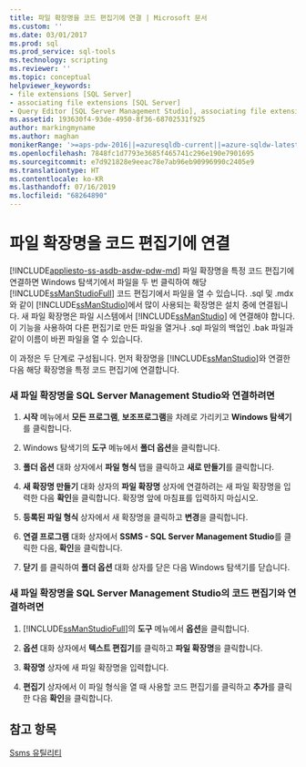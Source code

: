 ```yaml
---
title: 파일 확장명을 코드 편집기에 연결 | Microsoft 문서
ms.custom: ''
ms.date: 03/01/2017
ms.prod: sql
ms.prod_service: sql-tools
ms.technology: scripting
ms.reviewer: ''
ms.topic: conceptual
helpviewer_keywords:
- file extensions [SQL Server]
- associating file extensions [SQL Server]
- Query Editor [SQL Server Management Studio], associating file extensions
ms.assetid: 193630f4-93de-4950-8f36-68702531f925
author: markingmyname
ms.author: maghan
monikerRange: '>=aps-pdw-2016||=azuresqldb-current||=azure-sqldw-latest||>=sql-server-2016||=sqlallproducts-allversions||>=sql-server-linux-2017||=azuresqldb-mi-current'
ms.openlocfilehash: 7848fc1d7793e3685f465741c296e190e7901695
ms.sourcegitcommit: e7d921828e9eeac78e7ab96eb90996990c2405e9
ms.translationtype: HT
ms.contentlocale: ko-KR
ms.lasthandoff: 07/16/2019
ms.locfileid: "68264890"
---
```

# <a name="associate-file-extensions-to-a-code-editor"></a>파일 확장명을 코드 편집기에 연결
[!INCLUDE[appliesto-ss-asdb-asdw-pdw-md](../../includes/appliesto-ss-asdb-asdw-pdw-md.md)]
  파일 확장명을 특정 코드 편집기에 연결하면 Windows 탐색기에서 파일을 두 번 클릭하여 해당 [!INCLUDE[ssManStudioFull](../../includes/ssmanstudiofull-md.md)] 코드 편집기에서 파일을 열 수 있습니다. .sql 및 .mdx와 같이 [!INCLUDE[ssManStudio](../../includes/ssmanstudio-md.md)]에서 많이 사용되는 확장명은 설치 중에 연결됩니다. 새 파일 확장명은 파일 시스템에서 [!INCLUDE[ssManStudio](../../includes/ssmanstudio-md.md)] 에 연결해야 합니다. 이 기능을 사용하여 다른 편집기로 만든 파일을 열거나 .sql 파일의 백업인 .bak 파일과 같이 이름이 바뀐 파일을 열 수 있습니다.  
  
 이 과정은 두 단계로 구성됩니다. 먼저 확장명을 [!INCLUDE[ssManStudio](../../includes/ssmanstudio-md.md)]와 연결한 다음 해당 확장명을 특정 코드 편집기에 연결합니다.  
  
### <a name="to-associate-a-new-file-extension-with-sql-server-management-studio"></a>새 파일 확장명을 SQL Server Management Studio와 연결하려면  
  
1.  **시작** 메뉴에서 **모든 프로그램**, **보조프로그램**을 차례로 가리키고 **Windows 탐색기**를 클릭합니다.  
  
2.  Windows 탐색기의 **도구** 메뉴에서 **폴더 옵션**을 클릭합니다.  
  
3.  **폴더 옵션** 대화 상자에서 **파일 형식** 탭을 클릭하고 **새로 만들기**를 클릭합니다.  
  
4.  **새 확장명 만들기** 대화 상자의 **파일 확장명** 상자에 연결하려는 새 파일 확장명을 입력한 다음 **확인**을 클릭합니다. 확장명 앞에 마침표를 입력하지 마십시오.  
  
5.  **등록된 파일 형식** 상자에서 새 확장명을 클릭하고 **변경**을 클릭합니다.  
  
6.  **연결 프로그램** 대화 상자에서 **SSMS - SQL Server Management Studio**를 클릭한 다음, **확인**을 클릭합니다.  
  
7.  **닫기** 를 클릭하여 **폴더 옵션** 대화 상자를 닫은 다음 Windows 탐색기를 닫습니다.  
  
### <a name="to-associate-a-new-file-extension-with-a-code-editor-in-sql-server-management-studio"></a>새 파일 확장명을 SQL Server Management Studio의 코드 편집기와 연결하려면  
  
1.  [!INCLUDE[ssManStudioFull](../../includes/ssmanstudiofull-md.md)]의 **도구** 메뉴에서 **옵션**을 클릭합니다.  
  
2.  **옵션** 대화 상자에서 **텍스트 편집기**를 클릭하고 **파일 확장명**을 클릭합니다.  
  
3.  **확장명** 상자에 새 파일 확장명을 입력합니다.  
  
4.  **편집기** 상자에서 이 파일 형식을 열 때 사용할 코드 편집기를 클릭하고 **추가**를 클릭한 다음 **확인**을 클릭합니다.  
  
## <a name="see-also"></a>참고 항목  
 [Ssms 유틸리티](../../tools/sql-server-management-studio/ssms-utility.md)  
  
  
